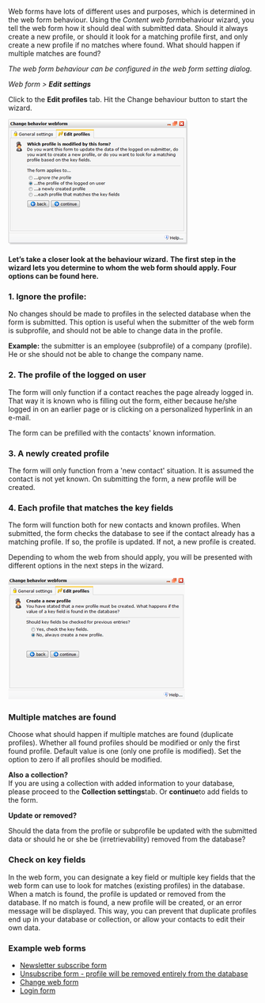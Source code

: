 Web forms have lots of different uses and purposes, which is determined
in the web form behaviour. Using the *Content web form*behaviour wizard,
you tell the web form how it should deal with submitted data. Should it
always create a new profile, or should it look for a matching profile
first, and only create a new profile if no matches where found. What
should happen if multiple matches are found?

*The web form behaviour can be configured in the web form setting
dialog.*

*Web form \> **Edit settings***

Click to the **Edit profiles** tab. Hit the Change behaviour button to
start the wizard.

![Web form behaviour wizard](../images/webformbehaviour.png)\
**\
 Let’s take a closer look at the behaviour wizard.** **The first step in
the wizard lets you determine to whom the web form should apply. Four
options can be found here.**

### 1. Ignore the profile:

No changes should be made to profiles in the selected database when the
form is submitted. This option is useful when the submitter of the web
form is subprofile, and should not be able to change data in the
profile.

**Example:** the submitter is an employee (subprofile) of a company
(profile). He or she should not be able to change the company name.

### 2. The profile of the logged on user

The form will only function if a contact reaches the page already logged
in. That way it is known who is filling out the form, either because
he/she logged in on an earlier page or is clicking on a personalized
hyperlink in an e-mail.

The form can be prefilled with the contacts' known information.

### 3. A newly created profile

The form will only function from a 'new contact' situation. It is
assumed the contact is not yet known. On submitting the form, a new
profile will be created.

### 4. Each profile that matches the key fields

The form will function both for new contacts and known profiles. When
submitted, the form checks the database to see if the contact already
has a matching profile. If so, the profile is updated. If not, a new
profile is created.

Depending to whom the web from should apply, you will be presented with
different options in the next steps in the wizard.

![Webform behaviour](../images/behaviour2.png)

### Multiple matches are found

Choose what should happen if multiple matches are found (duplicate
profiles). Whether all found profiles should be modified or only the
first found profile. Default value is one (only one profile is
modified). Set the option to zero if all profiles should be modified.

**Also a collection?**\
 If you are using a collection with added information to your database,
please proceed to the **Collection settings**tab. Or **continue**to add
fields to the form.

**Update or removed?**

Should the data from the profile or subprofile be updated with the
submitted data or should he or she be (irretrievability) removed from
the database?

### Check on key fields

In the web form, you can designate a key field or multiple key fields
that the web form can use to look for matches (existing profiles) in the
database. When a match is found, the profile is updated or removed from
the database. If no match is found, a new profile will be created, or an
error message will be displayed. This way, you can prevent that
duplicate profiles end up in your database or collection, or allow your
contacts to edit their own data.

### Example web forms

-   [Newsletter subscribe
    form](./newsletter-sign-up-form.md)
-   [Unsubscribe form - profile will be removed entirely from the
    database](./unsubscribe-form-remove-profile-entirely.md)
-   [Change web
    form](./create-change-web-form.md)
-   [Login
    form](./login-logout-and-forgot-password-form.md)

